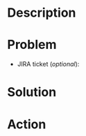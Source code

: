 <!--
    Hello! Thanks for submitting a pull request to ListenBrainz Labs. We appreciate
    your time and interest in helping our project!

    Use this template to help us review your change. Not everything is required,
    depending on your change. Keep or delete what is relevant for your change.
    Remember that it helps us review if you give more helpful info for us to
    understand your change.

    Ensure that you've read through and followed the Contributing Guidelines, in
    ./github/CONTRIBUTING.md.
-->

# Description

<!--
 A one line description of what this change does
-->


# Problem

<!--
    Anything that helps us understand why you are making this change goes here.
    What problem are you trying to fix? What does this change address? Please try to
    think of people who do not have the context you have on the problem.
-->

* JIRA ticket (_optional_): <!-- [LB-XXX](https://tickets.metabrainz.org/browse/LB-XXX) -->


# Solution

<!--
    The details of your change. Talk about technical details, considerations, or
    other interesting points. If you have a lot to say, be more detailed in this
    section. How did you test the change?
-->


# Action

<!--
    Other than merging your change, do you want / need us to do anything else
    with your change? This could include reviewing a specific part of your PR.
-->


